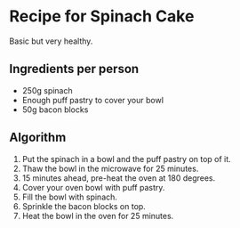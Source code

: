 Recipe for Spinach Cake
=======================
Basic but very healthy.

Ingredients per person
----------------------
- 250g spinach
- Enough puff pastry to cover your bowl
- 50g bacon blocks

Algorithm
---------
1. Put the spinach in a bowl and the puff pastry on top of it.
2. Thaw the bowl in the microwave for 25 minutes.
3. 15 minutes ahead, pre-heat the oven at 180 degrees.
4. Cover your oven bowl with puff pastry.
5. Fill the bowl with spinach.
6. Sprinkle the bacon blocks on top.
7. Heat the bowl in the oven for 25 minutes.